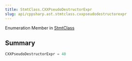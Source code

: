 ```yaml
---
title: StmtClass.CXXPseudoDestructorExpr
slug: api/cppsharp.ast.stmtclass.cxxpseudodestructorexpr
---
```

Enumeration Member in [StmtClass](/api/cppsharp/ast/stmtclass)

## Summary



```csharp
CXXPseudoDestructorExpr = 40
```

